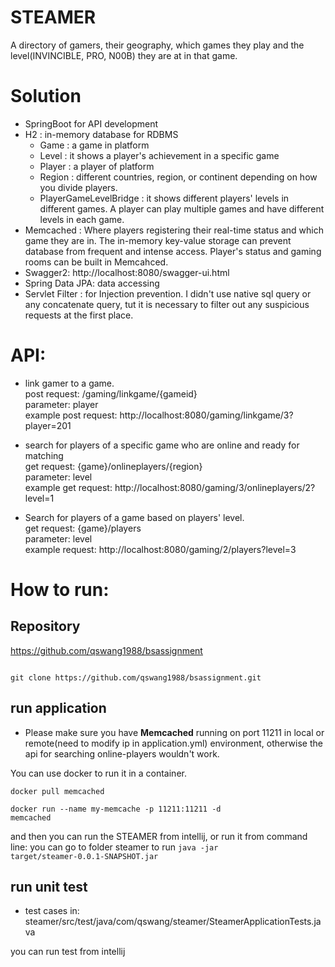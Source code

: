# STEAMER
A directory of gamers, their geography, which games they play and the level(INVINCIBLE, PRO, N00B) they are at in that game.

# Solution
- SpringBoot for API development
- H2 : in-memory database for RDBMS
  - Game : a game in platform
  - Level : it shows a player's achievement in a specific game
  - Player : a player of platform
  - Region : different countries, region, or continent depending on how you divide players. 
  - PlayerGameLevelBridge : it shows different players' levels in different games. A player can play multiple games and have different levels in each game.
- Memcached : Where players registering their real-time status and which game they are in. The in-memory key-value storage can prevent database from frequent and intense access. Player's status and gaming rooms can be built in Memcahced. 
- Swagger2:  http://localhost:8080/swagger-ui.html
- Spring Data JPA: data accessing
- Servlet Filter : for Injection prevention. I didn't use native sql query or any concatenate query, tut it is necessary to filter out any suspicious requests at the first place. 

# API:
- link gamer to a game.  
  post request: /gaming/linkgame/{gameid}  
  parameter: player  
  example post request: http://localhost:8080/gaming/linkgame/3?player=201

- search for players of a specific game who are online and ready for matching  
  get request: {game}/onlineplayers/{region}  
  parameter: level  
  example get request: http://localhost:8080/gaming/3/onlineplayers/2?level=1

- Search for players of a game based on players' level.  
  get request: {game}/players  
  parameter: level  
  example request: http://localhost:8080/gaming/2/players?level=3

# How to run:
## Repository
https://github.com/qswang1988/bsassignment

<code>
git clone https://github.com/qswang1988/bsassignment.git
</code>

## run application

* Please make sure you have <strong>Memcached</strong> running on port 11211 in local or remote(need to modify ip in application.yml) environment, otherwise the api for searching online-players wouldn't work. 

You can use docker to run it in a container.

<code>docker pull memcached</code>

<code>docker run --name my-memcache -p 11211:11211 -d memcached</code>

and then you can run the STEAMER from intellij, or run it from command line: you can go to folder steamer to run 
<code>java -jar target/steamer-0.0.1-SNAPSHOT.jar</code>

## run unit test

- test cases in: 
steamer/src/test/java/com/qswang/steamer/SteamerApplicationTests.java

you can run test from intellij


